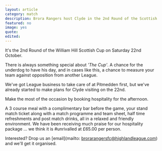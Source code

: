 ```yaml
---
layout: article
category: match
description: Brora Rangers host Clyde in the 2nd Round of the Scottish Cup - make a day of it with our hospitality
featured: no
image: yes
quote:
edited: 
---
```

It's the 2nd Round of the William Hill Scottish Cup on Saturday 22nd October.

There is always something special about *'The Cup'*. A chance for the underdog to have his day, and in cases like this, a chance to measure your team against opposition from another League.

We've got League business to take care of at Pitmedden first, but we've already started to make plans for Clyde visiting on the 22nd.

Make the most of the occasion by booking hospitality for the afternoon.

A 3 course meal with a complimentary bar before the game, your stand match ticket along with a match programme and team sheet, half time refreshments and post match drinks, all in a relaxed and friendly environment. We have been receiving much praise for our hospitality package ... we think it is #unrivalled at £65.00 per person.

Interested? Drop us an [email](mailto: brorarangersfc@highlandleague.com) and we'll get it organised.